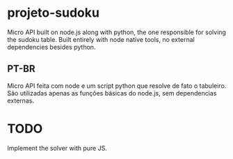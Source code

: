 # projeto-sudoku
Micro API built on node.js along with python, the one responsible for solving the sudoku table.
Built entirely with node native tools, no external dependencies besides python.

## PT-BR ##
Micro API feita com node e um script python que resolve de fato o tabuleiro.
São utilizadas apenas as funções básicas do node.js, sem dependencias externas.

# TODO
Implement the solver with pure JS.
